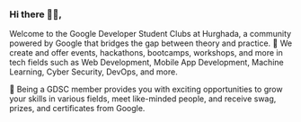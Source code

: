 ### Hi there 🙋‍♀️,

Welcome to the Google Developer Student Clubs at Hurghada, a community powered by Google that bridges the gap between theory and practice. 🚀 We create and offer events, hackathons, bootcamps, workshops, and more in tech fields such as Web Development, Mobile App Development, Machine Learning, Cyber Security, DevOps, and more.

🌟 Being a GDSC member provides you with exciting opportunities to grow your skills in various fields, meet like-minded people, and receive swag, prizes, and certificates from Google.
